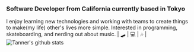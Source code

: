 ### Software Developer from California currently based in Tokyo


I enjoy learning new technologies and working with teams to create things to make(my life) other's lives more simple. Interested in programming, skateboarding, and nerding out about music. 
| 🛹  | 💻  | 🎶  | 
![Tanner's github stats](https://github-readme-stats.vercel.app/api?username=thaberl13&hide=stars&show_icons=true&theme=dark)
<!--
**thaberl13/thaberl13** is a ✨ _special_ ✨ repository because its `README.md` (this file) appears on your GitHub profile.


